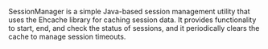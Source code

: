 SessionManager 
is a simple Java-based session management utility that uses the Ehcache library for caching session data. It provides functionality to start, end, and check the status of sessions, and it periodically clears the cache to manage session timeouts.
